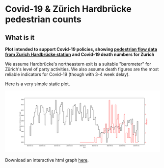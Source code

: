 # Covid-19 & Zürich Hardbrücke pedestrian counts

## What is it

**Plot intended to support Covid-19 policies, showing [pedestrian flow data from Zurich Hardbrücke station](https://data.stadt-zuerich.ch/dataset/vbz_frequenzen_hardbruecke) and Covid-19 death numbers for Zurich**

We assume Hardbrücke's northeastern exit is a suitable "barometer" for Zürich's level of party activities. We also assume death figures are the most reliable indicators for Covid-19 (though with 3-4 week delay).

Here is a very simple static plot.

![Graph](/plots/zh_covid19_mobility_static.png)

Download an interactive html graph <a id="raw-url" href="https://github.com/mo-jan/traffic-flows/blob/master/plots/zh_covid19_mobility.html" download>here</a>.

